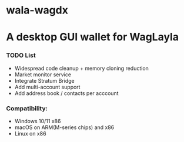 # wala-wagdx
# A desktop GUI wallet for WagLayla

### TODO List
- Widespread code cleanup + memory cloning reduction
- Market monitor service
- Integrate Stratum Bridge
- Add multi-account support
- Add address book / contacts per acccount
### Compatibility:
- Windows 10/11 x86
- macOS on ARM(M-series chips) and x86
- Linux on x86
